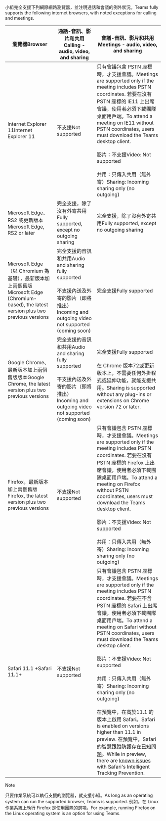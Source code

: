 <span data-ttu-id="8615f-101">小組完全支援下列網際網路瀏覽器，並注明通話和會議的例外狀況。</span><span class="sxs-lookup"><span data-stu-id="8615f-101">Teams fully supports the following internet browsers, with noted exceptions for calling and meetings.</span></span>


|<span data-ttu-id="8615f-102">瀏覽器</span><span class="sxs-lookup"><span data-stu-id="8615f-102">Browser</span></span>  |<span data-ttu-id="8615f-103">通話-音訊、影片和共用</span><span class="sxs-lookup"><span data-stu-id="8615f-103">Calling - audio, video, and sharing</span></span>  |<span data-ttu-id="8615f-104">會議-音訊、影片和共用</span><span class="sxs-lookup"><span data-stu-id="8615f-104">Meetings - audio, video, and sharing</span></span>  |
|---------|---------|---------|
|<span data-ttu-id="8615f-105">Internet Explorer 11</span><span class="sxs-lookup"><span data-stu-id="8615f-105">Internet Explorer 11</span></span>     |<span data-ttu-id="8615f-106">不支援</span><span class="sxs-lookup"><span data-stu-id="8615f-106">Not supported</span></span>         |<span data-ttu-id="8615f-107">只有會議包含 PSTN 座標時，才支援會議。</span><span class="sxs-lookup"><span data-stu-id="8615f-107">Meetings are supported only if the meeting includes PSTN coordinates.</span></span> <span data-ttu-id="8615f-108">若要在沒有 PSTN 座標的 IE11 上出席會議，使用者必須下載團隊桌面用戶端。</span><span class="sxs-lookup"><span data-stu-id="8615f-108">To attend a meeting on IE11 without PSTN coordinates, users must download the Teams desktop client.</span></span><br><br><span data-ttu-id="8615f-109">影片：不支援</span><span class="sxs-lookup"><span data-stu-id="8615f-109">Video: Not supported</span></span><br><br><span data-ttu-id="8615f-110">共用：只傳入共用（無外寄）</span><span class="sxs-lookup"><span data-stu-id="8615f-110">Sharing: Incoming sharing only (no outgoing)</span></span>     |
|<span data-ttu-id="8615f-111">Microsoft Edge、RS2 或更新版本</span><span class="sxs-lookup"><span data-stu-id="8615f-111">Microsoft Edge, RS2 or later</span></span>     |<span data-ttu-id="8615f-112">完全支援，除了沒有外寄共用</span><span class="sxs-lookup"><span data-stu-id="8615f-112">Fully supported, except no outgoing sharing</span></span>         |<span data-ttu-id="8615f-113">完全支援，除了沒有外寄共用</span><span class="sxs-lookup"><span data-stu-id="8615f-113">Fully supported, except no outgoing sharing</span></span>         |
|<span data-ttu-id="8615f-114">Microsoft Edge （以 Chromium 為基礎），最新版本加上兩個舊版</span><span class="sxs-lookup"><span data-stu-id="8615f-114">Microsoft Edge (Chromium-based), the latest version plus two previous versions</span></span>     | <span data-ttu-id="8615f-115">完全支援的音訊和共用</span><span class="sxs-lookup"><span data-stu-id="8615f-115">Audio and sharing fully supported</span></span> <br><br><span data-ttu-id="8615f-116">不支援內送及外寄的影片（即將推出）</span><span class="sxs-lookup"><span data-stu-id="8615f-116">Incoming and outgoing video not supported (coming soon)</span></span>    |<span data-ttu-id="8615f-117">完全支援</span><span class="sxs-lookup"><span data-stu-id="8615f-117">Fully supported</span></span>         |
|<span data-ttu-id="8615f-118">Google Chrome、最新版本加上兩個舊版版本</span><span class="sxs-lookup"><span data-stu-id="8615f-118">Google Chrome, the latest version plus two previous versions</span></span>       |<span data-ttu-id="8615f-119">完全支援的音訊和共用</span><span class="sxs-lookup"><span data-stu-id="8615f-119">Audio and sharing fully supported</span></span> <br><br><span data-ttu-id="8615f-120">不支援內送及外寄的影片（即將推出）</span><span class="sxs-lookup"><span data-stu-id="8615f-120">Incoming and outgoing video not supported (coming soon)</span></span> |<span data-ttu-id="8615f-121">完全支援</span><span class="sxs-lookup"><span data-stu-id="8615f-121">Fully supported</span></span> <br> <br><span data-ttu-id="8615f-122">在 Chrome 版本72或更新版本上，不需要任何外掛程式或延伸功能，就能支援共用。</span><span class="sxs-lookup"><span data-stu-id="8615f-122">Sharing is supported without any plug-ins or extensions on Chrome version 72 or later.</span></span>       |
|<span data-ttu-id="8615f-123">Firefox，最新版本加上兩個舊版</span><span class="sxs-lookup"><span data-stu-id="8615f-123">Firefox, the latest version plus two previous versions</span></span>     |<span data-ttu-id="8615f-124">不支援</span><span class="sxs-lookup"><span data-stu-id="8615f-124">Not supported</span></span>         |<span data-ttu-id="8615f-125">只有會議包含 PSTN 座標時，才支援會議。</span><span class="sxs-lookup"><span data-stu-id="8615f-125">Meetings are supported only if the meeting includes PSTN coordinates.</span></span> <span data-ttu-id="8615f-126">若要在沒有 PSTN 座標的 Firefox 上出席會議，使用者必須下載團隊桌面用戶端。</span><span class="sxs-lookup"><span data-stu-id="8615f-126">To attend a meeting on Firefox without PSTN coordinates, users must download the Teams desktop client.</span></span><br><br><span data-ttu-id="8615f-127">影片：不支援</span><span class="sxs-lookup"><span data-stu-id="8615f-127">Video: Not supported</span></span><br><br><span data-ttu-id="8615f-128">共用：只傳入共用（無外寄）</span><span class="sxs-lookup"><span data-stu-id="8615f-128">Sharing: Incoming sharing only (no outgoing)</span></span>     |
|<span data-ttu-id="8615f-129">Safari 11.1 +</span><span class="sxs-lookup"><span data-stu-id="8615f-129">Safari 11.1+</span></span>     | <span data-ttu-id="8615f-130">不支援</span><span class="sxs-lookup"><span data-stu-id="8615f-130">Not supported</span></span>        |<span data-ttu-id="8615f-131">只有會議包含 PSTN 座標時，才支援會議。</span><span class="sxs-lookup"><span data-stu-id="8615f-131">Meetings are supported only if the meeting includes PSTN coordinates.</span></span> <span data-ttu-id="8615f-132">若要在不含 PSTN 座標的 Safari 上出席會議，使用者必須下載團隊桌面用戶端。</span><span class="sxs-lookup"><span data-stu-id="8615f-132">To attend a meeting on Safari without PSTN coordinates, users must download the Teams desktop client.</span></span><br><br><span data-ttu-id="8615f-133">影片：不支援</span><span class="sxs-lookup"><span data-stu-id="8615f-133">Video: Not supported</span></span><br><br><span data-ttu-id="8615f-134">共用：只傳入共用（無外寄）</span><span class="sxs-lookup"><span data-stu-id="8615f-134">Sharing: Incoming sharing only (no outgoing)</span></span><br><br><span data-ttu-id="8615f-135">在預覽中，在高於11.1 的版本上啟用 Safari。</span><span class="sxs-lookup"><span data-stu-id="8615f-135">Safari is enabled on versions higher than 11.1 in preview.</span></span> <span data-ttu-id="8615f-136">在預覽中，Safari 的智慧跟蹤防護存在[已知問題](https://support.office.com/article/safari-browser-support-1aac0a7c-35a8-42c1-a7df-f674afe234df)。</span><span class="sxs-lookup"><span data-stu-id="8615f-136">While in preview, there are [known issues](https://support.office.com/article/safari-browser-support-1aac0a7c-35a8-42c1-a7df-f674afe234df) with Safari's Intelligent Tracking Prevention.</span></span>      |


> [!NOTE]
> <span data-ttu-id="8615f-137">只要作業系統可以執行支援的瀏覽器，就支援小組。</span><span class="sxs-lookup"><span data-stu-id="8615f-137">As long as an operating system can run the supported browser, Teams is supported.</span></span> <span data-ttu-id="8615f-138">例如，在 Linux 作業系統上執行 Firefox 是使用團隊的選項。</span><span class="sxs-lookup"><span data-stu-id="8615f-138">For example, running Firefox on the Linux operating system is an option for using Teams.</span></span>
